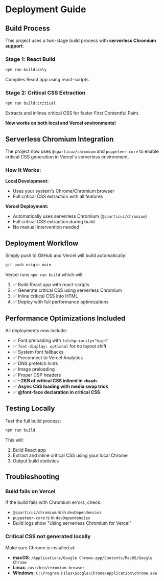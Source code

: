 # Deployment Guide

## Build Process

This project uses a two-stage build process with **serverless Chromium support**:

### Stage 1: React Build
```bash
npm run build:only
```
Compiles React app using react-scripts.

### Stage 2: Critical CSS Extraction
```bash
npm run build:critical
```
Extracts and inlines critical CSS for faster First Contentful Paint.

**Now works on both local and Vercel environments!**

## Serverless Chromium Integration

The project now uses `@sparticuz/chromium` and `puppeteer-core` to enable critical CSS generation in Vercel's serverless environment.

### How It Works:

**Local Development:**
- Uses your system's Chrome/Chromium browser
- Full critical CSS extraction with all features

**Vercel Deployment:**
- Automatically uses serverless Chromium (`@sparticuz/chromium`)
- Full critical CSS extraction during build
- No manual intervention needed

## Deployment Workflow

Simply push to GitHub and Vercel will build automatically:
```bash
git push origin main
```

Vercel runs `npm run build` which will:
1. ✅ Build React app with react-scripts
2. ✅ Generate critical CSS using serverless Chromium
3. ✅ Inline critical CSS into HTML
4. ✅ Deploy with full performance optimizations

## Performance Optimizations Included

All deployments now include:
- ✅ Font preloading with `fetchpriority="high"`
- ✅ `font-display: optional` for no layout shift
- ✅ System font fallbacks
- ✅ Preconnect to Vercel Analytics
- ✅ DNS prefetch hints
- ✅ Image preloading
- ✅ Proper CSP headers
- ✅ **~2KB of critical CSS inlined in `<head>`**
- ✅ **Async CSS loading with media swap trick**
- ✅ **@font-face declaration in critical CSS**

## Testing Locally

Test the full build process:
```bash
npm run build
```

This will:
1. Build React app
2. Extract and inline critical CSS using your local Chrome
3. Output build statistics

## Troubleshooting

### Build fails on Vercel
If the build fails with Chromium errors, check:
- `@sparticuz/chromium` is in `devDependencies`
- `puppeteer-core` is in `devDependencies`
- Build logs show "Using serverless Chromium for Vercel"

### Critical CSS not generated locally
Make sure Chrome is installed at:
- **macOS**: `/Applications/Google Chrome.app/Contents/MacOS/Google Chrome`
- **Linux**: `/usr/bin/chromium-browser`
- **Windows**: `C:\Program Files\Google\Chrome\Application\chrome.exe`
